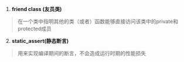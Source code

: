 1. **friend class (友员类)**

> 在一个类中指明其他的类（或者）函数能够直接访问该类中的private和protected成员

2. **static_assert(静态断言)**

> 用来实现编译期间的断言，不会造成运行时期的性能损失


